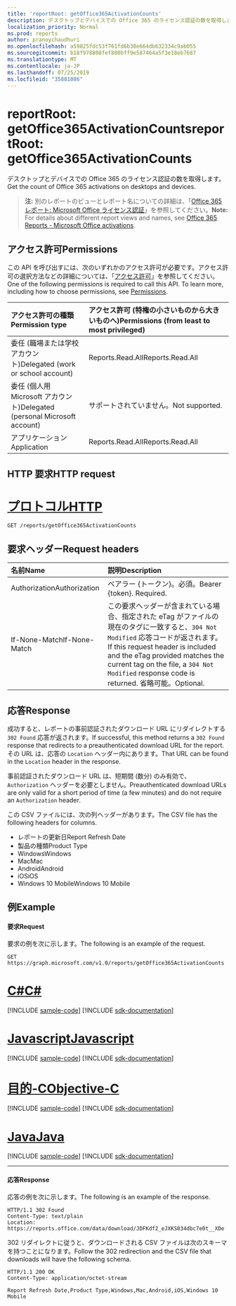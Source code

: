 ```yaml
---
title: 'reportRoot: getOffice365ActivationCounts'
description: デスクトップとデバイスでの Office 365 のライセンス認証の数を取得します。
localization_priority: Normal
ms.prod: reports
author: pranoychaudhuri
ms.openlocfilehash: a59825fdc53f761fd6b38e664db632334c9ab055
ms.sourcegitcommit: b18f978808fef800bff9e587464a5f3e18eb7687
ms.translationtype: MT
ms.contentlocale: ja-JP
ms.lasthandoff: 07/25/2019
ms.locfileid: "35881086"
---
```

# <a name="reportroot-getoffice365activationcounts"></a><span data-ttu-id="96ad3-103">reportRoot: getOffice365ActivationCounts</span><span class="sxs-lookup"><span data-stu-id="96ad3-103">reportRoot: getOffice365ActivationCounts</span></span>

<span data-ttu-id="96ad3-104">デスクトップとデバイスでの Office 365 のライセンス認証の数を取得します。</span><span class="sxs-lookup"><span data-stu-id="96ad3-104">Get the count of Office 365 activations on desktops and devices.</span></span>

> <span data-ttu-id="96ad3-105">**注:** 別のレポートのビューとレポート名についての詳細は、「[Office 365 レポート: Microsoft Office ライセンス認証](https://support.office.com/client/Office-activations-87c24ae2-82e0-4d1e-be01-c3bcc3f18c60)」を参照してください。</span><span class="sxs-lookup"><span data-stu-id="96ad3-105">**Note:** For details about different report views and names, see [Office 365 Reports - Microsoft Office activations](https://support.office.com/client/Office-activations-87c24ae2-82e0-4d1e-be01-c3bcc3f18c60).</span></span>

## <a name="permissions"></a><span data-ttu-id="96ad3-106">アクセス許可</span><span class="sxs-lookup"><span data-stu-id="96ad3-106">Permissions</span></span>

<span data-ttu-id="96ad3-p101">この API を呼び出すには、次のいずれかのアクセス許可が必要です。アクセス許可の選択方法などの詳細については、「[アクセス許可](/graph/permissions-reference)」を参照してください。</span><span class="sxs-lookup"><span data-stu-id="96ad3-p101">One of the following permissions is required to call this API. To learn more, including how to choose permissions, see [Permissions](/graph/permissions-reference).</span></span>

| <span data-ttu-id="96ad3-109">アクセス許可の種類</span><span class="sxs-lookup"><span data-stu-id="96ad3-109">Permission type</span></span>                        | <span data-ttu-id="96ad3-110">アクセス許可 (特権の小さいものから大きいものへ)</span><span class="sxs-lookup"><span data-stu-id="96ad3-110">Permissions (from least to most privileged)</span></span> |
| :------------------------------------- | :--------------------------------------- |
| <span data-ttu-id="96ad3-111">委任 (職場または学校アカウント)</span><span class="sxs-lookup"><span data-stu-id="96ad3-111">Delegated (work or school account)</span></span>     | <span data-ttu-id="96ad3-112">Reports.Read.All</span><span class="sxs-lookup"><span data-stu-id="96ad3-112">Reports.Read.All</span></span>                         |
| <span data-ttu-id="96ad3-113">委任 (個人用 Microsoft アカウント)</span><span class="sxs-lookup"><span data-stu-id="96ad3-113">Delegated (personal Microsoft account)</span></span> | <span data-ttu-id="96ad3-114">サポートされていません。</span><span class="sxs-lookup"><span data-stu-id="96ad3-114">Not supported.</span></span>                           |
| <span data-ttu-id="96ad3-115">アプリケーション</span><span class="sxs-lookup"><span data-stu-id="96ad3-115">Application</span></span>                            | <span data-ttu-id="96ad3-116">Reports.Read.All</span><span class="sxs-lookup"><span data-stu-id="96ad3-116">Reports.Read.All</span></span>                         |

## <a name="http-request"></a><span data-ttu-id="96ad3-117">HTTP 要求</span><span class="sxs-lookup"><span data-stu-id="96ad3-117">HTTP request</span></span>


# <a name="httptabhttp"></a>[<span data-ttu-id="96ad3-118">プロトコル</span><span class="sxs-lookup"><span data-stu-id="96ad3-118">HTTP</span></span>](#tab/http)
<!-- { "blockType": "ignored" } --> 

```http
GET /reports/getOffice365ActivationCounts
```

## <a name="request-headers"></a><span data-ttu-id="96ad3-119">要求ヘッダー</span><span class="sxs-lookup"><span data-stu-id="96ad3-119">Request headers</span></span>

| <span data-ttu-id="96ad3-120">名前</span><span class="sxs-lookup"><span data-stu-id="96ad3-120">Name</span></span>          | <span data-ttu-id="96ad3-121">説明</span><span class="sxs-lookup"><span data-stu-id="96ad3-121">Description</span></span>                              |
| :------------ | :--------------------------------------- |
| <span data-ttu-id="96ad3-122">Authorization</span><span class="sxs-lookup"><span data-stu-id="96ad3-122">Authorization</span></span> | <span data-ttu-id="96ad3-p102">ベアラー {トークン}。必須。</span><span class="sxs-lookup"><span data-stu-id="96ad3-p102">Bearer {token}. Required.</span></span>                |
| <span data-ttu-id="96ad3-125">If-None-Match</span><span class="sxs-lookup"><span data-stu-id="96ad3-125">If-None-Match</span></span> | <span data-ttu-id="96ad3-126">この要求ヘッダーが含まれている場合、指定された eTag がファイルの現在のタグに一致すると、`304 Not Modified` 応答コードが返されます。</span><span class="sxs-lookup"><span data-stu-id="96ad3-126">If this request header is included and the eTag provided matches the current tag on the file, a `304 Not Modified` response code is returned.</span></span> <span data-ttu-id="96ad3-127">省略可能。</span><span class="sxs-lookup"><span data-stu-id="96ad3-127">Optional.</span></span> |

## <a name="response"></a><span data-ttu-id="96ad3-128">応答</span><span class="sxs-lookup"><span data-stu-id="96ad3-128">Response</span></span>

<span data-ttu-id="96ad3-129">成功すると、レポートの事前認証されたダウンロード URL にリダイレクトする `302 Found` 応答が返されます。</span><span class="sxs-lookup"><span data-stu-id="96ad3-129">If successful, this method returns a `302 Found` response that redirects to a preauthenticated download URL for the report.</span></span> <span data-ttu-id="96ad3-130">その URL は、応答の `Location` ヘッダー内にあります。</span><span class="sxs-lookup"><span data-stu-id="96ad3-130">That URL can be found in the `Location` header in the response.</span></span>

<span data-ttu-id="96ad3-131">事前認証されたダウンロード URL は、短期間 (数分) のみ有効で、`Authorization` ヘッダーを必要としません。</span><span class="sxs-lookup"><span data-stu-id="96ad3-131">Preauthenticated download URLs are only valid for a short period of time (a few minutes) and do not require an `Authorization` header.</span></span>

<span data-ttu-id="96ad3-132">この CSV ファイルには、次の列ヘッダーがあります。</span><span class="sxs-lookup"><span data-stu-id="96ad3-132">The CSV file has the following headers for columns.</span></span>

- <span data-ttu-id="96ad3-133">レポートの更新日</span><span class="sxs-lookup"><span data-stu-id="96ad3-133">Report Refresh Date</span></span>
- <span data-ttu-id="96ad3-134">製品の種類</span><span class="sxs-lookup"><span data-stu-id="96ad3-134">Product Type</span></span>
- <span data-ttu-id="96ad3-135">Windows</span><span class="sxs-lookup"><span data-stu-id="96ad3-135">Windows</span></span>
- <span data-ttu-id="96ad3-136">Mac</span><span class="sxs-lookup"><span data-stu-id="96ad3-136">Mac</span></span>
- <span data-ttu-id="96ad3-137">Android</span><span class="sxs-lookup"><span data-stu-id="96ad3-137">Android</span></span>
- <span data-ttu-id="96ad3-138">iOS</span><span class="sxs-lookup"><span data-stu-id="96ad3-138">iOS</span></span>
- <span data-ttu-id="96ad3-139">Windows 10 Mobile</span><span class="sxs-lookup"><span data-stu-id="96ad3-139">Windows 10 Mobile</span></span>

## <a name="example"></a><span data-ttu-id="96ad3-140">例</span><span class="sxs-lookup"><span data-stu-id="96ad3-140">Example</span></span>

#### <a name="request"></a><span data-ttu-id="96ad3-141">要求</span><span class="sxs-lookup"><span data-stu-id="96ad3-141">Request</span></span>

<span data-ttu-id="96ad3-142">要求の例を次に示します。</span><span class="sxs-lookup"><span data-stu-id="96ad3-142">The following is an example of the request.</span></span>

<!--{
  "blockType": "request",
  "isComposable": true,
  "name": "reportroot_getoffice365activationcounts"
}-->

```http
GET https://graph.microsoft.com/v1.0/reports/getOffice365ActivationCounts
```
# <a name="ctabcsharp"></a>[<span data-ttu-id="96ad3-143">C#</span><span class="sxs-lookup"><span data-stu-id="96ad3-143">C#</span></span>](#tab/csharp)
[!INCLUDE [sample-code](../includes/snippets/csharp/reportroot-getoffice365activationcounts-csharp-snippets.md)]
[!INCLUDE [sdk-documentation](../includes/snippets/snippets-sdk-documentation-link.md)]

# <a name="javascripttabjavascript"></a>[<span data-ttu-id="96ad3-144">Javascript</span><span class="sxs-lookup"><span data-stu-id="96ad3-144">Javascript</span></span>](#tab/javascript)
[!INCLUDE [sample-code](../includes/snippets/javascript/reportroot-getoffice365activationcounts-javascript-snippets.md)]
[!INCLUDE [sdk-documentation](../includes/snippets/snippets-sdk-documentation-link.md)]

# <a name="objective-ctabobjc"></a>[<span data-ttu-id="96ad3-145">目的-C</span><span class="sxs-lookup"><span data-stu-id="96ad3-145">Objective-C</span></span>](#tab/objc)
[!INCLUDE [sample-code](../includes/snippets/objc/reportroot-getoffice365activationcounts-objc-snippets.md)]
[!INCLUDE [sdk-documentation](../includes/snippets/snippets-sdk-documentation-link.md)]

# <a name="javatabjava"></a>[<span data-ttu-id="96ad3-146">Java</span><span class="sxs-lookup"><span data-stu-id="96ad3-146">Java</span></span>](#tab/java)
[!INCLUDE [sample-code](../includes/snippets/java/reportroot-getoffice365activationcounts-java-snippets.md)]
[!INCLUDE [sdk-documentation](../includes/snippets/snippets-sdk-documentation-link.md)]

---


#### <a name="response"></a><span data-ttu-id="96ad3-147">応答</span><span class="sxs-lookup"><span data-stu-id="96ad3-147">Response</span></span>

<span data-ttu-id="96ad3-148">応答の例を次に示します。</span><span class="sxs-lookup"><span data-stu-id="96ad3-148">The following is an example of the response.</span></span>

<!-- {
  "blockType": "response",
  "truncated": true,
  "@odata.type": "microsoft.graph.report"
} -->

```http
HTTP/1.1 302 Found
Content-Type: text/plain
Location: https://reports.office.com/data/download/JDFKdf2_eJXKS034dbc7e0t__XDe
```

<span data-ttu-id="96ad3-149">302 リダイレクトに従うと、ダウンロードされる CSV ファイルは次のスキーマを持つことになります。</span><span class="sxs-lookup"><span data-stu-id="96ad3-149">Follow the 302 redirection and the CSV file that downloads will have the following schema.</span></span>

<!-- { "blockType": "ignored" } --> 

```http
HTTP/1.1 200 OK
Content-Type: application/octet-stream

Report Refresh Date,Product Type,Windows,Mac,Android,iOS,Windows 10 Mobile
```
<!-- uuid: 8fcb5dbc-d5aa-4681-8e31-b001d5168d79 
2015-10-25 14:57:30 UTC -->
<!-- {
  "type": "#page.annotation",
  "description": "Example",
  "keywords": "",
  "section": "documentation",
  "tocPath": "",
  "suppressions": [
  ]
}-->
